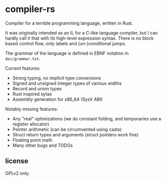# compiler-rs
Compiler for a terrible programming language, written in Rust.

It was originally intended as an IL for a C-like language compiler, but I can
hardly call it that with its high-level expression syntax. There is no block
based control flow, only labels and (un-)conditional jumps.

The grammar of the language is defined in EBNF notation in `doc/grammar.txt`.

Current features:
- Strong typing, no implicit type conversions
- Signed and unsigned integer types of various widths
- Record and union types
- Rust inspired sytax
- Assembly generation for x86\_64 (SysV ABI)

Notably missing features:
- Any "real" optimizations (we do constant folding, and temporaries use a register allocator)
- Pointer arithmetic (can be circumvented using casts)
- Struct return types and arguments (struct pointers work fine)
- Floating point math
- Many other bugs and TODOs

## license
GPLv2 only.
